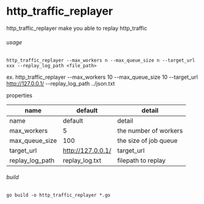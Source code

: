 # http_traffic_replayer
http_traffic_replayer make you able to replay http_traffic

###### usage
    http_traffic_replayer --max_workers n --max_queue_size n --target_url xxx --replay_log_path <file_path>

ex. http_traffic_replayer --max_workers 10 --max_queue_size 10 --target_url http://127.0.0.1/ --replay_log_path ../json.txt

properties

|name|default|detail|
|---|---|---|
|name|default|detail|
|max_workers|5|the number of workers|
|max_queue_size|100|the size of job queue|
|target_url|http://127.0.0.1/ |target_url|
|replay_log_path|replay_log.txt|filepath to replay|

###### build
    go build -o http_traffic_replayer *.go



